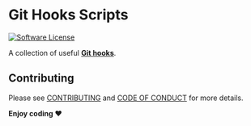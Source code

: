 # Git Hooks Scripts

[![Software License][ico-license]][link-license]

A collection of useful **[Git hooks](https://git-scm.com/docs/githooks)**.

## Contributing

Please see [CONTRIBUTING](CONTRIBUTING.md) and [CODE OF CONDUCT](CODE_OF_CONDUCT.md) for more details.

**Enjoy coding ❤️**

[ico-license]: https://img.shields.io/badge/License-BSD%202--Clause-blue.svg?style=for-the-badge
[link-license]: LICENSE
